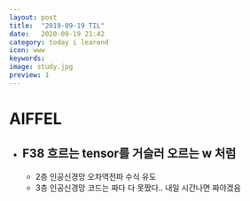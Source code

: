 ```yaml
---
layout: post
title:  "2019-09-19 TIL"
date:   2020-09-19 21:42
category: today i learend
icon: www
keywords: 
image: study.jpg
preview: 1
---
```


# AIFFEL

- ## F38 흐르는 tensor를 거슬러 오르는 w 처럼
    - 2층 인공신경망 오차역전파 수식 유도
    - 3층 인공신경망 코드는 짜다 다 못짰다.. 내일 시간나면 짜야겠음

